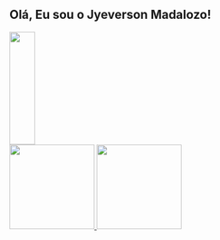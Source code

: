 ## Olá, Eu sou o Jyeverson Madalozo! 
<img  width="30%" height="200" src="https://i.giphy.com/media/idGw983D7CHrrXa2eO/giphy.webp">

 <div>
  <a href="https://github.com/Jyeverson-Madalozo">
  <img height="150em" src="https://github-readme-stats.vercel.app/api?username=Jyeverson&show_icons=true&theme=dark&include_all_commits=true&count_private=true"/>
  <img height="150em" src="https://github-readme-stats.vercel.app/api/top-langs/?username=Jyeverson&layout=compact&langs_count=7&theme=dark"/>
</div>
